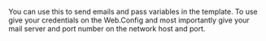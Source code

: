 You can use this to send emails and pass variables in the template. To use give your credentials on the Web.Config and most importantly give your mail server and port number on the network host and port.
